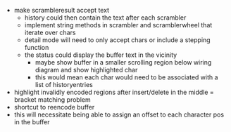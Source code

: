 * make scrambleresult accept text
    * history could then contain the text after each scrambler
    * implement string methods in scrambler and scramblerwheel that iterate over chars
    * detail mode will need to only accept chars or include a stepping function
    * the status could display the buffer text in the vicinity
        * maybe show buffer in a smaller scrolling region below wiring diagram and show highlighted char
        * this would mean each char would need to be associated with a list of historyentries
* highlight invalidly encoded regions after insert/delete in the middle = bracket matching problem
* shortcut to reencode buffer
* this will necessitate being able to assign an offset to each character pos in the buffer